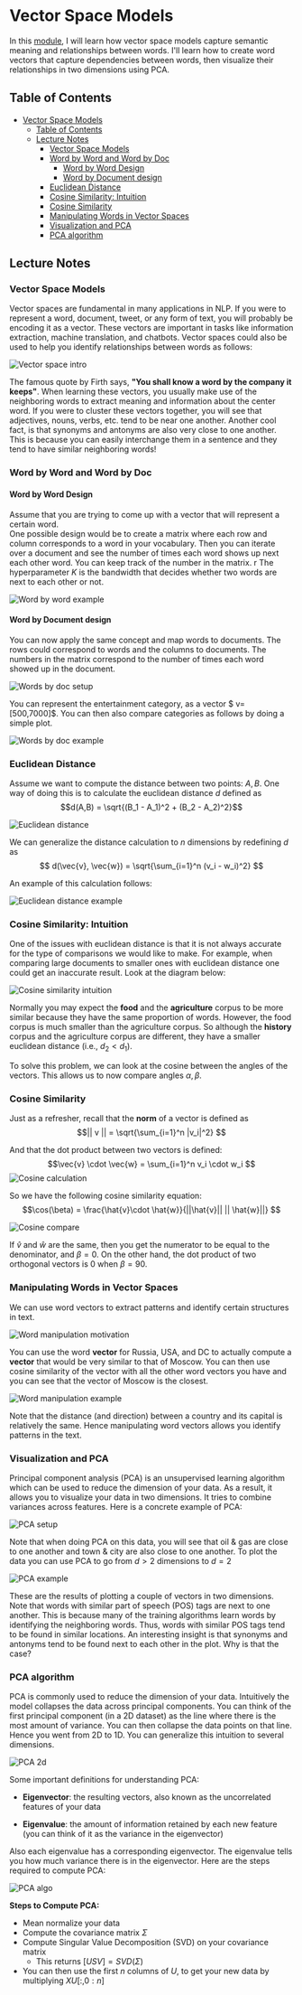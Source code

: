 # Vector Space Models

In this [module](https://www.coursera.org/learn/classification-vector-spaces-in-nlp/home/week/3), I will learn how vector space models capture semantic meaning and relationships between words. I'll learn how to create word vectors that capture dependencies between words, then visualize their relationships in two dimensions using PCA.

## Table of Contents
- [Vector Space Models](#vector-space-models)
  - [Table of Contents](#table-of-contents)
  - [Lecture Notes](#lecture-notes)
    - [Vector Space Models](#vector-space-models-1)
    - [Word by Word and Word by Doc](#word-by-word-and-word-by-doc)
      - [Word by Word Design](#word-by-word-design)
      - [Word by Document design](#word-by-document-design)
    - [Euclidean Distance](#euclidean-distance)
    - [Cosine Similarity: Intuition](#cosine-similarity-intuition)
    - [Cosine Similarity](#cosine-similarity)
    - [Manipulating Words in Vector Spaces](#manipulating-words-in-vector-spaces)
    - [Visualization and PCA](#visualization-and-pca)
    - [PCA algorithm](#pca-algorithm)

## Lecture Notes

### Vector Space Models
Vector spaces are fundamental in many applications in NLP. 
If you were to represent a word, document, tweet, or any form of text, you will probably be encoding it as a vector. 
These vectors are important in tasks like information extraction, machine translation, and chatbots. 
Vector spaces could also be used to help you identify relationships between words as follows: 

![Vector space intro](figures/vector-space-intro.png)

The famous quote by Firth says, **"You shall know a word by the company it keeps"**. 
When learning these vectors, you usually make use of the neighboring words to extract meaning and information about the center word. 
If you were to cluster these vectors together, you will see that adjectives, nouns, verbs, etc. tend to be near one another. 
Another cool fact, is that synonyms and antonyms are also very close to one another. 
This is because you can easily interchange them in a sentence and they tend to have similar neighboring words!

### Word by Word and Word by Doc
#### Word by Word Design
Assume that you are trying to come up with a vector that will represent a certain word.  
One possible design would be to create a matrix where each row and column corresponds to a word in your vocabulary.
Then you can iterate over a document and see the number of times each word shows up next each other word. 
You can keep track of the number in the matrix. r
The hyperparameter $K$ is the bandwidth that decides whether two words are next to each other or not. 

![Word by word example](figures/word-by-word.png)

#### Word by Document design
You can now apply the same concept and map words to documents. 
The rows could correspond to words and the columns to documents. 
The numbers in the matrix correspond to the number of times each word showed up in the document. 

![Words by doc setup](figures/word-by-doc.png)

You can represent the entertainment category, as a vector $
v=[500,7000]$. 
You can then also compare categories as follows by doing a simple plot. 

![Words by doc example](figures/word-by-doc-graph.png)

### Euclidean Distance
Assume we want to compute the distance between two points: $A, B$.
One way of doing this is to calculate the euclidean distance $d$ defined as $$d(A,B) = \sqrt{(B_1 - A_1)^2 + (B_2 - A_2)^2}$$

![Euclidean distance](figures/euclidean-distance.png)

We can generalize the distance calculation to $n$ dimensions by redefining $d$ as $$ d(\vec{v}, \vec{w}) = \sqrt{\sum_{i=1}^n (v_i - w_i)^2} $$

An example of this calculation follows:

![Euclidean distance example](figures/euclidean-distance-general.png)
### Cosine Similarity: Intuition
One of the issues with euclidean distance is that it is not always accurate for the type of comparisons we would like to make.
For example, when comparing large documents to smaller ones with euclidean distance one could get an inaccurate result. Look at the diagram below:

![Cosine similarity intuition](figures/cosine-intuition.png)

Normally you may expect the **food** and the **agriculture** corpus to be more similar because they have the same proportion of words.
However, the food corpus is much smaller than the agriculture corpus.
So although the **history** corpus and the agriculture corpus are different, they have a smaller euclidean distance (i.e., $d_2 < d_1$).

To solve this problem, we can look at the cosine between the angles of the vectors.
This allows us to now compare angles $\alpha, \beta$.
### Cosine Similarity
Just as a refresher, recall that the **norm** of a vector is defined as $$|| v || = \sqrt{\sum_{i=1}^n |v_i|^2} $$

And that the dot product between two vectors is defined: $$\vec{v} \cdot \vec{w} = \sum_{i=1}^n v_i \cdot w_i $$
![Cosine calculation](figures/cosine-ex.png)

So we have the following cosine similarity equation: $$\cos(\beta) = \frac{\hat{v}\cdot \hat{w}}{||\hat{v}|| || \hat{w}||} $$

![Cosine compare](figures/cosine-vals.png)

If $\hat{v}$ and $\hat{w}$ are the same, then you get the numerator to be equal to the denominator, and $\beta = 0$.
On the other hand, the dot product of two orthogonal vectors is 0 when $\beta = 90$.
### Manipulating Words in Vector Spaces
We can use word vectors to extract patterns and identify certain structures in text.

![Word manipulation motivation](figures/word-manipulation.png)

You can use the word **vector** for Russia, USA, and DC to actually compute a **vector** that would be very similar to that of Moscow. 
You can then use cosine similarity of the vector with all the other word vectors you have and you can see that the vector of Moscow is the closest. 

![Word manipulation example](figures/word-manipulation-example.png)

Note that the distance (and direction) between a country and its capital is relatively the same. 
Hence manipulating word vectors allows you identify patterns in the text. 

### Visualization and PCA
Principal component analysis (PCA) is an unsupervised learning algorithm which can be used to reduce the dimension of your data. 
As a result, it allows you to visualize your data in two dimensions. It tries to combine variances across features. 
Here is a concrete example of PCA: 

![PCA setup](figures/pca-setup.png)

Note that when doing PCA on this data, you will see that oil & gas are close to one another and town & city are also close to one another.
To plot the data you can use PCA to go from $d > 2$ dimensions to $d = 2$

![PCA example](figures/pca-example.png)

These are the results of plotting a couple of vectors in two dimensions. 
Note that words with similar part of speech (POS) tags are next to one another. 
This is because many of the training algorithms learn words by identifying the neighboring words. 
Thus, words with similar POS tags tend to be found in similar locations. 
An interesting insight is that synonyms and antonyms tend to be found next to each other in the plot. Why is that the case?

### PCA algorithm
PCA is commonly used to reduce the dimension of your data. 
Intuitively the model collapses the data across principal components. 
You can think of the first principal component (in a 2D dataset) as the line where there is the most amount of variance. 
You can then collapse the data points on that line. 
Hence you went from 2D to 1D. 
You can generalize this intuition to several dimensions. 

![PCA 2d](figures/pca-dimred.png)

Some important definitions for understanding PCA:
- **Eigenvector**: the resulting vectors, also known as the uncorrelated features of your data

- **Eigenvalue**: the amount of information retained by each new feature (you can think of it as the variance in the eigenvector)

Also each eigenvalue has a corresponding eigenvector.
The eigenvalue tells you how much variance there is in the eigenvector.
Here are the steps required to compute PCA: 

![PCA algo](figures/pca-algo.png)

**Steps to Compute PCA:**
- Mean normalize your data
- Compute the covariance matrix $\Sigma$
- Compute Singular Value Decomposition (SVD) on your covariance matrix
  - This returns $[USV] = SVD(\Sigma)$
- You can then use the first $n$ columns of $U$, to get your new data by multiplying $XU[:, 0 : n]$